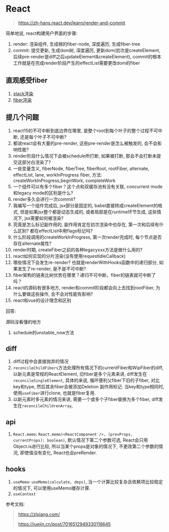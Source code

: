 # React

> <https://zh-hans.react.dev/learn/render-and-commit>

简单地说, react构建用户界面的步骤:

1. render: 渲染组件, 生成根的fiber-node, 深度遍历, 生成fiber-tree
2. commit: 提交更新, 生成dom树, 深度遍历, 更新dom(初次是createElement, 后续pre-render是diff之后updateElement&createElement), commit的根本工作就是在完成render阶段产生的effectList需要更改dom的fiber

## 直观感受fiber

1. [stack渲染](https://claudiopro.github.io/react-fiber-vs-stack-demo/stack.html)
2. [fiber渲染](https://claudiopro.github.io/react-fiber-vs-stack-demo/fiber.html)


## 提几个问题

1. react15的不可中断到底边界在哪里, 是整个root到每个叶子的整个过程不可中断, 还是每个叶子不可中断?
2. 都说react会有大量的pre-render, 这些pre-render是怎么被触发的, 会不会影响性能?
3. render阶段什么情况下会被schedule所打断, 如果被打断, 那会不会打断未提交这部分白渲染了?
4. 一些变量含义, fiberNode, fiberTree, fiberRoot, rootFiber, alternate, effectList, lane, workInProgress fiber, 方法: createWorkInProgress,beginWork, completeWork
5. 一个组件可以有多个fiber？这个点和双缓存池有没有关联, concurrent mode和legacy mode的区别是什么?
6. render多久会进行一次commit?
7. 我编写一个组件完成后, jsx部分是固定的, babel直接转成createElement的格式, 但是如果jsx整个都是动态生成的, 或者局部是在runtime环节生成, 这些情况下, jsx需要如何被渲染?
8. 究竟是怎么标记副作用的, 副作用肯定在初次渲染中也存在, 第一次和后续有什么区别? 都在effectList中用flags标记吗?
9. 什么阶段调用的createWorkInProgress, 第一次render完成时, 每个节点是否存在alternate属性?
10. render时期, createFiber之前的各种legacyxxx方法是做什么用的?
11. react如何实现的分片渲染(没有使用requestIdleCallback)
12. 哪些情况下会发生re-render? 也就是renderWithHooks函数中的递归部分, 如果发生了re-render, 是不是不可中断?
13. fiber架构的链表比树优势在哪里？递归不可中断，fiber的链表就可中断了吗？
15. react的源码有很多地方, render和commit阶段都会向上去找到rootFiber, 为什么要做这些操作, 会不会对性能有影响?
16. react和vue的设计理念和区别

回答:

源码没看懂的地方

1. schedule的unstable_now方法

## diff

1. diff过程中会直接抛弃的情况
2. `reconcileChildFibers`方法处理所有情况下的currentFiber和WipFiber的diff, 以新元素是常规的ReactElement, 旧fiber是多个元素来讲, diff发生在`reconcileSingleElement`, 具体的来说, 循环便利父fiber下旧的子fiber, 对比key和type, 然后其余fiber会被添加Deletion 副作用标记. 当key和type相同时, 使用`useFiber`进行clone, 也就是fiber复用.
3. 以新元素时多元素的情况来讲, 需要一个或多个子fiber替换为多个fiber, diff发生在`reconcileChildrenArray`,

## api

1. `React.memo`: `React.memo(<ReactComponent />, (prevProps, currentProps): boolean)`, 默认情况下第二个参数可选, React会只用Object.is进行比较, 所以当某个props是对象的情况下, 不更改第二个参数的情况, 即使值没有变化, React也会preRender.

## hooks

1. `useMemo`: `useMemo(calculate, deps)`, 当一个计算比较复杂且依赖项比较稳定的情况下, 可以使用useMemo缓存计算.
2. `useContext`

参考文档:
> <https://zlxiang.com/>
>
> <https://juejin.cn/post/7016512949330116645>

